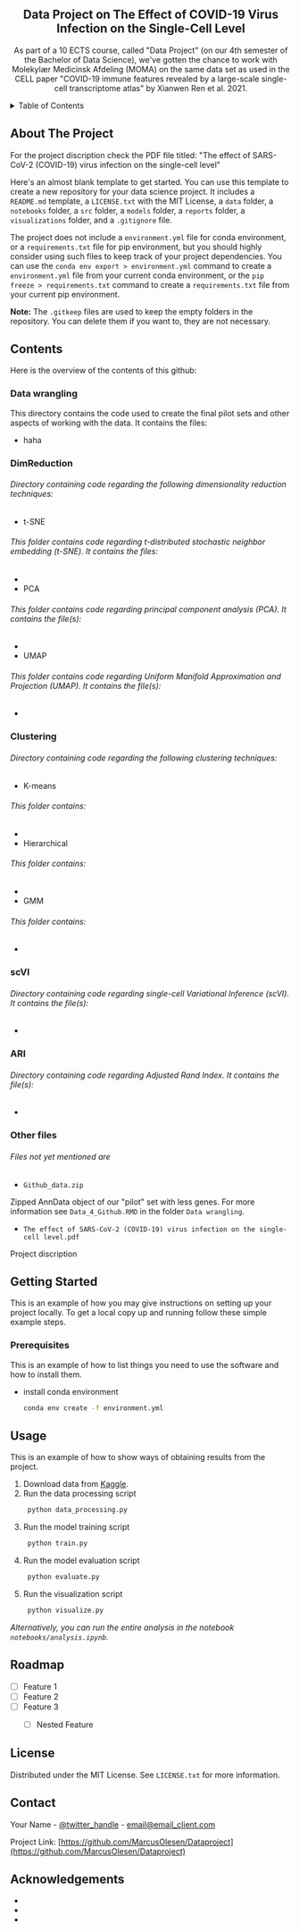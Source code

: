 <h2 align="center">Data Project on The Effect of COVID-19 Virus Infection on the Single-Cell Level</h2>
  <p align="center">
    As part of a 10 ECTS course, called "Data Project" (on our 4th semester of the Bachelor of Data Science), we've gotten the chance to work with Molekylær Medicinsk Afdeling (MOMA) on the same data set as used in the CELL paper "COVID-19 immune features revealed by a large-scale single-cell transcriptome atlas" by Xianwen Ren et al. 2021.
  </p>
</div>



<!-- TABLE OF CONTENTS -->
<details>
  <summary>Table of Contents</summary>
  <ol>
    <li>
      <a href="#about-the-project">About The Project</a>
    </li>
    <li>
      <a href="#Contents">Contents</a>
      <ul>
        <li><a href="#Data wrangling">Data wrangling</a></li>
      </ul>
      <ul>
        <li><a href="#DimReduction">DimReduction</a></li>
      </ul>
      <ul>
        <li><a href="#Clustering">Clustering</a></li>
      </ul>
      <ul>
        <li><a href="#scVI">scVI</a></li>
      </ul>
      <ul>
        <li><a href="#ARI">ARI</a></li>
      </ul>
      <ul>
        <li><a href="#Other files">Other files</a></li>
      </ul>
    </li>
    <li>
      <a href="#getting-started">Getting Started</a>
      <ul>
        <li><a href="#prerequisites">Prerequisites</a></li>
      </ul>
    </li>
    <li><a href="#usage">Usage</a></li>
    <li><a href="#roadmap">Roadmap</a></li>
    <li><a href="#license">License</a></li>
    <li><a href="#contact">Contact</a></li>
    <li><a href="#acknowledgments">Acknowledgements</a></li>
  </ol>
</details>



<!-- ABOUT THE PROJECT -->
## About The Project

For the project discription check the PDF file titled:
"The effect of SARS-CoV-2 (COVID-19) virus infection on the single-cell level"

Here's an almost blank template to get started. You can use this template to create a new repository for your data science project. It includes a `README.md` template, a `LICENSE.txt` with the MIT License, a `data` folder, a `notebooks` folder, a `src` folder, a `models` folder, a `reports` folder, a `visualizations` folder, and a `.gitignore` file.

The project does not include a `environment.yml` file for conda environment, or a `requirements.txt` file for pip environment, but you should highly consider using such files to keep track of your project dependencies. You can use the `conda env export > environment.yml` command to create a `environment.yml` file from your current conda environment, or the `pip freeze > requirements.txt` command to create a `requirements.txt` file from your current pip environment.

**Note:** The `.gitkeep` files are used to keep the empty folders in the repository. You can delete them if you want to, they are not necessary.


<!-- Contents -->
## Contents

Here is the overview of the contents of this github:
### Data wrangling

This directory contains the code used to create the final pilot sets and other aspects of working with the data. It contains the files:
- haha
### DimReduction

###### Directory containing code regarding the following dimensionality reduction techniques:
- t-SNE

###### This folder contains code regarding t-distributed stochastic neighbor embedding (t-SNE). It contains the files:
  - 
- PCA

###### This folder contains code regarding principal component analysis (PCA). It contains the file(s):
  - 
- UMAP

###### This folder contains code regarding Uniform Manifold Approximation and Projection (UMAP). It contains the file(s):
  - 
### Clustering

###### Directory containing code regarding the following clustering techniques:
- K-means

###### This folder contains:
  - 
- Hierarchical

###### This folder contains:
  - 
- GMM

###### This folder contains:
  - 
### scVI

###### Directory containing code regarding single-cell Variational Inference (scVI). It contains the file(s):
- 
### ARI

###### Directory containing code regarding Adjusted Rand Index. It contains the file(s):
- 
### Other files

###### Files not yet mentioned are
- `Github_data.zip`

Zipped AnnData object of our "pilot" set with less genes. For more information see `Data_4_Github.RMD` in the folder `Data wrangling`.
- `The effect of SARS-CoV-2 (COVID-19) virus infection on the single-cell level.pdf` 

Project discription

<!-- GETTING STARTED -->
## Getting Started

This is an example of how you may give instructions on setting up your project locally.
To get a local copy up and running follow these simple example steps.

### Prerequisites

This is an example of how to list things you need to use the software and how to install them.
* install conda environment
  ```sh
  conda env create -f environment.yml
  ```


<!-- USAGE EXAMPLES -->
## Usage

This is an example of how to show ways of obtaining results from the project.

1. Download data from [Kaggle](https://www.kaggle.com/).
2. Run the data processing script
   ```sh
    python data_processing.py
   ```
3. Run the model training script
   ```sh
    python train.py
   ```
4. Run the model evaluation script
   ```sh
    python evaluate.py
   ```
5. Run the visualization script
   ```sh
    python visualize.py
   ```
_Alternatively, you can run the entire analysis in the notebook `notebooks/analysis.ipynb`._



<!-- ROADMAP -->
## Roadmap

- [ ] Feature 1
- [ ] Feature 2
- [ ] Feature 3
    - [ ] Nested Feature



<!-- LICENSE -->
## License

Distributed under the MIT License. See `LICENSE.txt` for more information.



<!-- CONTACT -->
## Contact

Your Name - [@twitter_handle](https://twitter.com/twitter_handle) - email@email_client.com

Project Link: [https://github.com/MarcusOlesen/Dataproject](https://github.com/MarcusOlesen/Dataproject)



<!-- ACKNOWLEDGMENTS -->
## Acknowledgements

* []()
* []()
* []()

